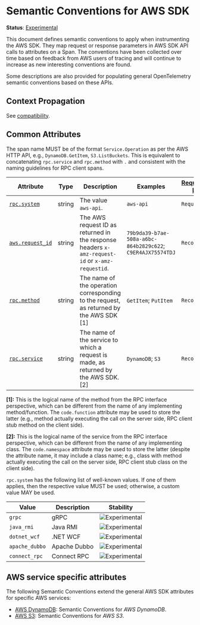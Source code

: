 <!--- Hugo front matter used to generate the website version of this page:
linkTitle: AWS SDK
--->

# Semantic Conventions for AWS SDK

**Status**: [Experimental][DocumentStatus]

This document defines semantic conventions to apply when instrumenting the AWS SDK. They map request or response
parameters in AWS SDK API calls to attributes on a Span. The conventions have been collected over time based
on feedback from AWS users of tracing and will continue to increase as new interesting conventions
are found.

Some descriptions are also provided for populating general OpenTelemetry semantic conventions based on these APIs.

## Context Propagation

See [compatibility](../../supplementary-guidelines/compatibility/aws.md#context-propagation).

## Common Attributes

The span name MUST be of the format `Service.Operation` as per the AWS HTTP API, e.g., `DynamoDB.GetItem`,
`S3.ListBuckets`. This is equivalent to concatenating `rpc.service` and `rpc.method` with `.` and consistent
with the naming guidelines for RPC client spans.

<!-- prettier-ignore-start -->
<!-- semconv aws -->
<!-- NOTE: THIS TEXT IS AUTOGENERATED. DO NOT EDIT BY HAND. -->
<!-- see templates/registry/markdown/snippet.md.j2 -->

| Attribute  | Type | Description  | Examples  | [Requirement Level](https://opentelemetry.io/docs/specs/semconv/general/attribute-requirement-level/) | Stability |
|---|---|---|---|---|---|
| [`rpc.system`](/docs/attributes-registry/rpc.md) | string | The value `aws-api`. | `aws-api` | `Required` | ![Experimental](https://img.shields.io/badge/-experimental-blue) |
| [`aws.request_id`](/docs/attributes-registry/aws.md) | string | The AWS request ID as returned in the response headers `x-amz-request-id` or `x-amz-requestid`. | `79b9da39-b7ae-508a-a6bc-864b2829c622`; `C9ER4AJX75574TDJ` | `Recommended` | ![Experimental](https://img.shields.io/badge/-experimental-blue) |
| [`rpc.method`](/docs/attributes-registry/rpc.md) | string | The name of the operation corresponding to the request, as returned by the AWS SDK [1] | `GetItem`; `PutItem` | `Recommended` | ![Experimental](https://img.shields.io/badge/-experimental-blue) |
| [`rpc.service`](/docs/attributes-registry/rpc.md) | string | The name of the service to which a request is made, as returned by the AWS SDK. [2] | `DynamoDB`; `S3` | `Recommended` | ![Experimental](https://img.shields.io/badge/-experimental-blue) |

**[1]:** This is the logical name of the method from the RPC interface perspective, which can be different from the name of any implementing method/function. The `code.function` attribute may be used to store the latter (e.g., method actually executing the call on the server side, RPC client stub method on the client side).

**[2]:** This is the logical name of the service from the RPC interface perspective, which can be different from the name of any implementing class. The `code.namespace` attribute may be used to store the latter (despite the attribute name, it may include a class name; e.g., class with method actually executing the call on the server side, RPC client stub class on the client side).



`rpc.system` has the following list of well-known values. If one of them applies, then the respective value MUST be used; otherwise, a custom value MAY be used.

| Value  | Description | Stability |
|---|---|---|
| `grpc` | gRPC | ![Experimental](https://img.shields.io/badge/-experimental-blue) |
| `java_rmi` | Java RMI | ![Experimental](https://img.shields.io/badge/-experimental-blue) |
| `dotnet_wcf` | .NET WCF | ![Experimental](https://img.shields.io/badge/-experimental-blue) |
| `apache_dubbo` | Apache Dubbo | ![Experimental](https://img.shields.io/badge/-experimental-blue) |
| `connect_rpc` | Connect RPC | ![Experimental](https://img.shields.io/badge/-experimental-blue) |

<!-- END AUTOGENERATED TEXT -->
<!-- endsemconv -->
<!-- prettier-ignore-end -->

## AWS service specific attributes

The following Semantic Conventions extend the general AWS SDK attributes for specific AWS services:

- [AWS DynamoDB](/docs/database/dynamodb.md): Semantic Conventions for _AWS DynamoDB_.
- [AWS S3](/docs/object-stores/s3.md): Semantic Conventions for _AWS S3_.

[DocumentStatus]: https://github.com/open-telemetry/opentelemetry-specification/tree/v1.31.0/specification/document-status.md
